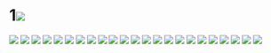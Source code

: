 # 1![](../img/53/00000001.jpg)
![](../img/53/00000002.jpg)
![](../img/53/00000003.jpg)
![](../img/53/00000004.jpg)
![](../img/53/00000005.jpg)
![](../img/53/00000006.jpg)
![](../img/53/00000007.jpg)
![](../img/53/00000008.jpg)
![](../img/53/00000009.jpg)
![](../img/53/00000010.jpg)
![](../img/53/00000011.jpg)
![](../img/53/00000012.jpg)
![](../img/53/00000013.jpg)
![](../img/53/00000014.jpg)
![](../img/53/00000015.jpg)
![](../img/53/00000016.jpg)
![](../img/53/00000017.jpg)
![](../img/53/00000018.jpg)
![](../img/53/00000019.jpg)
![](../img/53/00000020.jpg)
![](../img/53/00000021.jpg)
![](../img/53/00000022.jpg)
![](../img/53/00000023.jpg)
![](../img/53/00000024.jpg)

